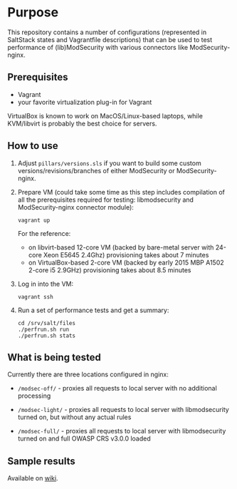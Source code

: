 # Purpose

This repository contains a number of configurations (represented
in SaltStack states and Vagrantfile descriptions) that can be used
to test performance of (lib)ModSecurity with various connectors
like ModSecurity-nginx.

## Prerequisites

 * Vagrant
 * your favorite virtualization plug-in for Vagrant

VirtualBox is known to work on MacOS/Linux-based laptops, while
KVM/libvirt is probably the best choice for servers.

## How to use

1. Adjust `pillars/versions.sls` if you want to build some custom
versions/revisions/branches of either ModSecurity or ModSecurity-nginx.

2. Prepare VM (could take some time as this step includes
compilation of all the prerequisites required for testing:
libmodsecurity and ModSecurity-nginx connector module):

    ```
    vagrant up
    ```

    For the reference:

    * on libvirt-based 12-core VM (backed by bare-metal server with 24-core
Xeon E5645 2.4Ghz) provisioning takes about 7 minutes
    * on VirtualBox-based 2-core VM (backed by early 2015 MBP A1502 2-core
i5 2.9GHz) provisioning takes about 8.5 minutes

3. Log in into the VM:

    ```
    vagrant ssh
    ```

4. Run a set of performance tests and get a summary:

    ```
    cd /srv/salt/files
    ./perfrun.sh run
    ./perfrun.sh stats
    ```

## What is being tested

Currently there are three locations configured in nginx:

* `/modsec-off/` - proxies all requests to local server with no additional
processing

* `/modsec-light/` - proxies all requests to local server with libmodsecurity
turned on, but without any actual rules

* `/modsec-full/` - proxies all requests to local server with libmodsecurity
turned on and full OWASP CRS v3.0.0 loaded

## Sample results

Available on [wiki](https://github.com/defanator/modsecurity-performance/wiki).

